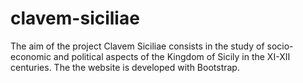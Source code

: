 # clavem-siciliae
The aim of the project Clavem Siciliae consists in the study of socio-economic and political aspects of the Kingdom of Sicily in the XI-XII centuries. The the website is developed with Bootstrap.
